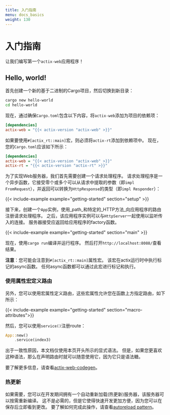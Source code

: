 ```yaml
---
title: 入门指南
menu: docs_basics
weight: 130
---
```


# 入门指南

让我们编写第一个`actix-web`应用程序！

## Hello, world!

首先创建一个新的基于二进制的Cargo项目，然后切换到新目录：

```bash
cargo new hello-world
cd hello-world
```

现在，通过确保`Cargo.toml`包含以下内容，将`actix-web`添加为项目的依赖项：

```ini
[dependencies]
actix-web = "{{< actix-version "actix-web" >}}"
```

如果要使用`#[actix_rt::main]`宏，则必须将`actix-rt`添加到依赖项中。
现在，您的`Cargo.toml`应该如下所示：

```ini
[dependencies]
actix-web = "{{< actix-version "actix-web" >}}"
actix-rt = "{{< actix-version "actix-rt" >}}"
```
为了实现Web服务器，我们首先需要创建一个请求处理程序。
请求处理程序是一个异步函数，它接受零个或多个可以从请求中提取的参数（即`impl FromRequest`），并返回可以转换为`HttpResponse`的类型（即`impl Responder`）：

{{< include-example example="getting-started" section="setup" >}}

接下来，创建一个`App`实例，使用_path_和特定的_HTTP方法_向应用程序的路由注册请求处理程序。
之后，该应用程序实例可以与`HttpServer`一起使用以监听传入的连接。
服务器接受应返回给应用程序的factory函数。

{{< include-example example="getting-started" section="main" >}}

现在，使用`cargo run`编译并运行程序。
然后打开`http://localhost:8088/`查看结果。

**注意**：您可能会注意到`#[actix_rt::main]`属性宏。
该宏在actix运行时中执行标记的async函数。
任何async函数都可以通过此宏进行标记和执行。

### 使用属性宏定义路由

另外，您可以使用宏属性定义路由，这些宏属性允许您在函数上方指定路由，如下所示：

{{< include-example example="getting-started" section="macro-attributes">}}

然后，您可以使用`service()`注册route：

```rust
App::new()
    .service(index3)
```

出于一致性原因，本文档仅使用本页开头所示的显式语法。
但是，如果您更喜欢这种语法，那么在声明路由时就可以随意使用它，因为它只是语法糖。

要了解更多信息，请查看[actix-web-codegen]。

### 热更新

如果需要，您可以在开发期间拥有一个自动重新加载(热更新)服务器，该服务器可以按需重新编译。
这不是必需的，但是它使得快速开发更加方便，因为您可以在保存后立即看到更改。
要了解如何完成此操作，请查看[autoreload pattern][autoload]。

[actix-web-codegen]: https://docs.rs/actix-web-codegen/
[autoload]: ../autoreload/
